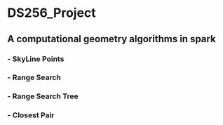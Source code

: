 # DS256_Project

## A computational geometry algorithms in spark

### - SkyLine Points
### - Range Search
### - Range Search Tree
### - Closest Pair
